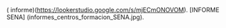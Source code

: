 ( informe)(https://lookerstudio.google.com/s/mjECmONOVOM).
[INFORME SENA] (informes_centros_formacion_SENA.jpg).
